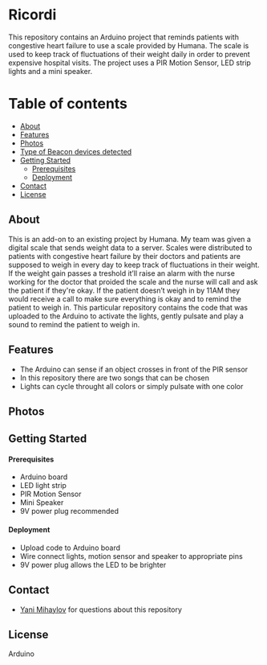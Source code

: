 # Ricordi
This repository contains an Arduino project that reminds patients with congestive heart failure to use a scale provided by Humana. The scale is used to keep track of fluctuations of their weight daily in order to prevent expensive hospital visits. The project uses a PIR Motion Sensor, LED strip lights and a mini speaker.

Table of contents
=================

<!--ts-->
   * [About](#about)
   * [Features](#features)
   * [Photos](#photos)
   * [Type of Beacon devices detected](#type-of-beacon-devices-detected)
   * [Getting Started](#getting-started)
      * [Prerequisites](#prerequisites)
      * [Deployment](#deployment)
   * [Contact](#contact)
   * [License](#license)
<!--te-->

## About

This is an add-on to an existing project by Humana. My team was given a digital scale that sends weight data to a server. Scales were distributed to patients with congestive heart failure by their doctors and patients are supposed to weigh in every day to keep track of fluctuations in their weight. If the weight gain passes a treshold it’ll raise an alarm with the nurse working for the doctor that proided the scale and the nurse will call and ask the patient if they're okay. If the patient doesn’t weigh in by 11AM they would receive a call to make sure everything is okay and to remind the patient to weigh in.
This particular repository contains the code that was uploaded to the Arduino to activate the lights, gently pulsate and play a sound to remind the patient to weigh in.


## Features
- The Arduino can sense if an object crosses in front of the PIR sensor
- In this repository there are two songs that can be chosen
- Lights can cycle throught all colors or simply pulsate with one color


## Photos



## Getting Started

#### Prerequisites
- Arduino board
- LED light strip
- PIR Motion Sensor
- Mini Speaker
- 9V power plug recommended 

#### Deployment
* Upload code to Arduino board
* Wire connect lights, motion sensor and speaker to appropriate pins
* 9V power plug allows the LED to be brighter


## Contact
* [Yani Mihaylov](https://www.linkedin.com/in/yanimihaylov/) for questions about this repository

## License

Arduino

